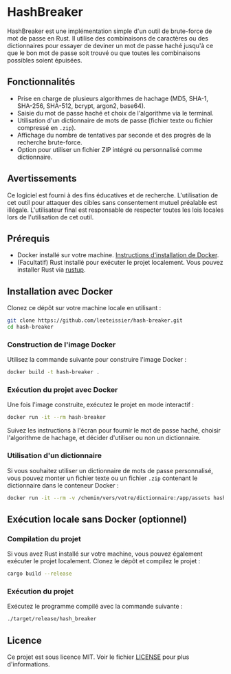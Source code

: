 
# HashBreaker

HashBreaker est une implémentation simple d'un outil de brute-force de mot de passe en Rust. Il utilise des combinaisons de caractères ou des dictionnaires pour essayer de deviner un mot de passe haché jusqu'à ce que le bon mot de passe soit trouvé ou que toutes les combinaisons possibles soient épuisées.

## Fonctionnalités

- Prise en charge de plusieurs algorithmes de hachage (MD5, SHA-1, SHA-256, SHA-512, bcrypt, argon2, base64).
- Saisie du mot de passe haché et choix de l'algorithme via le terminal.
- Utilisation d'un dictionnaire de mots de passe (fichier texte ou fichier compressé en `.zip`).
- Affichage du nombre de tentatives par seconde et des progrès de la recherche brute-force.
- Option pour utiliser un fichier ZIP intégré ou personnalisé comme dictionnaire.

## Avertissements

Ce logiciel est fourni à des fins éducatives et de recherche. L'utilisation de cet outil pour attaquer des cibles sans consentement mutuel préalable est illégale. L'utilisateur final est responsable de respecter toutes les lois locales lors de l'utilisation de cet outil.

## Prérequis

- Docker installé sur votre machine. [Instructions d'installation de Docker](https://docs.docker.com/get-docker/).
- (Facultatif) Rust installé pour exécuter le projet localement. Vous pouvez installer Rust via [rustup](https://rustup.rs/).

## Installation avec Docker

Clonez ce dépôt sur votre machine locale en utilisant :

```bash
git clone https://github.com/leoteissier/hash-breaker.git
cd hash-breaker
```

### Construction de l'image Docker

Utilisez la commande suivante pour construire l'image Docker :

```bash
docker build -t hash-breaker .
```

### Exécution du projet avec Docker

Une fois l'image construite, exécutez le projet en mode interactif :

```bash
docker run -it --rm hash-breaker
```

Suivez les instructions à l'écran pour fournir le mot de passe haché, choisir l'algorithme de hachage, et décider d'utiliser ou non un dictionnaire.

### Utilisation d'un dictionnaire

Si vous souhaitez utiliser un dictionnaire de mots de passe personnalisé, vous pouvez monter un fichier texte ou un fichier `.zip` contenant le dictionnaire dans le conteneur Docker :

```bash
docker run -it --rm -v /chemin/vers/votre/dictionnaire:/app/assets hash-breaker
```

## Exécution locale sans Docker (optionnel)

### Compilation du projet

Si vous avez Rust installé sur votre machine, vous pouvez également exécuter le projet localement. Clonez le dépôt et compilez le projet :

```bash
cargo build --release
```

### Exécution du projet

Exécutez le programme compilé avec la commande suivante :

```bash
./target/release/hash_breaker
```

## Licence

Ce projet est sous licence MIT. Voir le fichier [LICENSE](LICENSE) pour plus d'informations.
